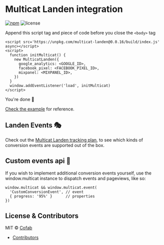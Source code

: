 Multicat Landen integration
==============================

[![npm](https://img.shields.io/npm/v/multicat-landen.svg)](https://www.npmjs.com/package/multicat-landen) ![license](https://img.shields.io/npm/l/multicat-landen.svg) 

Append this script tag and piece of code before you close the `<body>` tag

```
<script src='https://unpkg.com/multicat-landen@0.0.16/build/index.js' async></script>
<script>
  function initMulticat() {
    new MulticatLanden({
      google_analytics: <GOOGLE_ID>,
      facebook_pixel: <FACEBOOK_PIXEL_ID>,
      mixpanel: <MIXPANEL_ID>,
    })
  }
  window.addEventListener('load', initMulticat)
</script>
```

You're done 🎉

[Check the example](https://github.com/cofablab/multicat/blob/master/packages/multicat-landen/example/index.html#L437) for reference.

## Landen Events 🎭

Check out the [Multicat Landen tracking plan](https://github.com/cofablab/multicat/blob/master/packages/multicat-landen/TRACKING_PLAN.md), to see which kinds of conversion events are supported out of the box.

## Custom events api 🛂

If you wish to implement additional conversion events yourself, use the window.multicat instance to dispatch events and pageviews, like so:

```
window.multicat && window.multicat.event(
  'CustomConversionEvent', // event
  { progress: '95%' }      // properties
})
```

## License & Contributors

MIT © [Cofab](https://cofablab.com>)

- [Contributors](https://github.com/cofablab/multicat/graphs/contributors)

